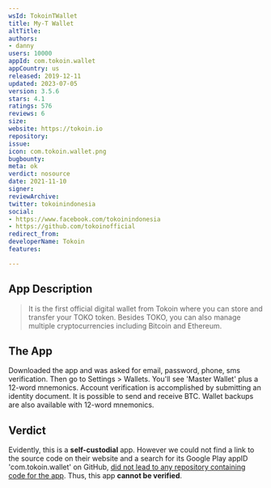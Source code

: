 ```yaml
---
wsId: TokoinTWallet
title: My-T Wallet
altTitle: 
authors:
- danny
users: 10000
appId: com.tokoin.wallet
appCountry: us
released: 2019-12-11
updated: 2023-07-05
version: 3.5.6
stars: 4.1
ratings: 576
reviews: 6
size: 
website: https://tokoin.io
repository: 
issue: 
icon: com.tokoin.wallet.png
bugbounty: 
meta: ok
verdict: nosource
date: 2021-11-10
signer: 
reviewArchive: 
twitter: tokoinindonesia
social:
- https://www.facebook.com/tokoinindonesia
- https://github.com/tokoinofficial
redirect_from: 
developerName: Tokoin
features: 

---
```


## App Description

> It is the first official digital wallet from Tokoin where you can store and transfer your TOKO token. Besides TOKO, you can also manage multiple cryptocurrencies including Bitcoin and Ethereum.

## The App

Downloaded the app and was asked for email, password, phone, sms verification. Then go to Settings > Wallets. You'll see 'Master Wallet' plus a 12-word mnemonics. Account verification is accomplished by submitting an identity document. It is possible to send and receive BTC. Wallet backups are also available with 12-word mnemonics.

## Verdict

Evidently, this is a **self-custodial** app. However we could not find a link to the source code on their website and a search for its Google Play appID 'com.tokoin.wallet' on GitHub, [did not lead to any repository containing code for the app](https://github.com/search?q=com.tokoin.wallet&type=code). Thus, this app **cannot be verified**.
